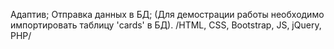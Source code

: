 Адаптив;
Отправка данных в БД;
(Для демострации работы необходимо импортировать таблицу 'cards' в БД).
/HTML, CSS, Bootstrap, JS, jQuery, PHP/
